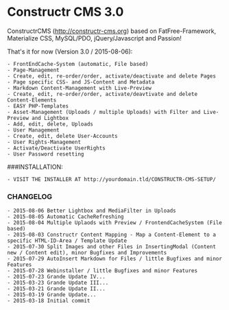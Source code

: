 Constructr CMS 3.0
==================

ConstructrCMS (<a href="http://constructr-cms.org">http://constructr-cms.org</a>) based on FatFree-Framework, Materialize CSS, MySQL/PDO, jQuery/Javascript and Passion!

That's it for now (Version 3.0 / 2015-08-06):

	- FrontEndCache-System (automatic, File based)
	- Page-Management
	- Create, edit, re-order/order, activate/deactivate and delete Pages
	- Page specific CSS- and JS-Content and Metadata
	- Markdown Content-Management with Live-Preview
	- Create, edit, re-order/order, activate/deavtivate and delete Content-Elements
	- EASY PHP-Templates
	- Asset-Management (Uploads / multiple Uploads) with Filter and Live-Preview and Lightbox
	- Add, edit, delete, Uploads
	- User Management
	- Create, edit, delete User-Accounts
	- User Rights-Management 
	- Activate/Deactivate UserRights
	- User Password resetting

###INSTALLATION:

	- VISIT THE INSTALLER AT http://yourdomain.tld/CONSTRUCTR-CMS-SETUP/

### CHANGELOG

	- 2015-08-06 Better Lightbox and MediaFilter in Uploads
	- 2015-08-05 Automatic CacheRefreshing
	- 2015-08-04 Multiple Uplaods with Preview / FrontendCacheSystem (File based)
	- 2015-08-03 Constructr Content Mapping - Map a Content-Element to a specific HTML-ID-Area / Template Update
	- 2015-07-30 Split Images and other Files in InsertingModal (Content new / Content edit), minor Bugfixes and Improvements
	- 2015-07-29 AutoInsert Markdown for Files / little Bugfixes and minor Features
	- 2015-07-28 Webinstaller / little Bugfixes and minor Features
	- 2015-07-23 Grande Update IV...
	- 2015-03-23 Grande Update III...
	- 2015-03-21 Grande Update II...
	- 2015-03-19 Grande Update...
	- 2015-03-18 Initial commit